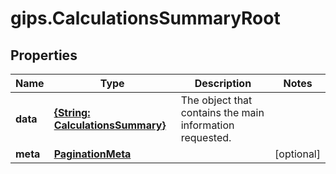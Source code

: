 # gips.CalculationsSummaryRoot

## Properties

Name | Type | Description | Notes
------------ | ------------- | ------------- | -------------
**data** | [**{String: CalculationsSummary}**](CalculationsSummary.md) | The object that contains the main information requested. | 
**meta** | [**PaginationMeta**](PaginationMeta.md) |  | [optional] 


